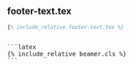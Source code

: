 ---
---

<script src="https://texlive.net/cm6-test/cm6.bundle.min.js"></script>
<script src="https://texlive.net/runlatex-cm6.js"></script>

## footer-text.tex

```latex
{% include_relative footer-text.tex %}
```



<pre class="norun" markdown="1">

```latex
{% include_relative beamer.cls %}
```

</pre>

